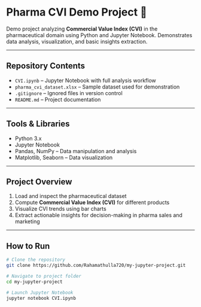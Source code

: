 # Pharma CVI Demo Project 🚀

Demo project analyzing **Commercial Value Index (CVI)** in the pharmaceutical domain using Python and Jupyter Notebook. Demonstrates data analysis, visualization, and basic insights extraction.

---

## Repository Contents
- `CVI.ipynb` – Jupyter Notebook with full analysis workflow  
- `pharma_cvi_dataset.xlsx` – Sample dataset used for demonstration  
- `.gitignore` – Ignored files in version control  
- `README.md` – Project documentation  

---

## Tools & Libraries
- Python 3.x  
- Jupyter Notebook  
- Pandas, NumPy – Data manipulation and analysis  
- Matplotlib, Seaborn – Data visualization  

---

## Project Overview
1. Load and inspect the pharmaceutical dataset  
2. Compute **Commercial Value Index (CVI)** for different products  
3. Visualize CVI trends using bar charts  
4. Extract actionable insights for decision-making in pharma sales and marketing  

---

## How to Run
```bash
# Clone the repository
git clone https://github.com/Rahamathulla720/my-jupyter-project.git

# Navigate to project folder
cd my-jupyter-project

# Launch Jupyter Notebook
jupyter notebook CVI.ipynb
